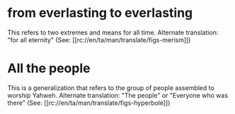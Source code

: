 # from everlasting to everlasting

This refers to two extremes and means for all time. Alternate translation: "for all eternity" (See: [[rc://en/ta/man/translate/figs-merism]])

# All the people

This is a generalization that refers to the group of people assembled to worship Yahweh. Alternate translation: "The people" or "Everyone who was there" (See: [[rc://en/ta/man/translate/figs-hyperbole]])

